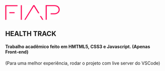 <img src="https://raw.githubusercontent.com/hugofabricio/health-track/develop/frontend/src/images/fiap.png" width="173" height="47" />

## HEALTH TRACK

#### Trabalho acadêmico feito em HMTML5, CSS3 e Javascript. (Apenas Front-end)

(Para uma melhor experiência, rodar o projeto com live server do VSCode)
